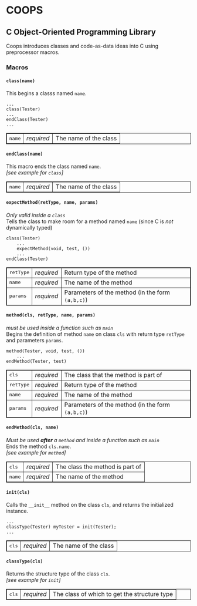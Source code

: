 <style>
    table, tr, td {
        border: 1px solid;
    }
    td.param {font-family: monospace;}
    td.status {font-style: italic;}
</style>
# COOPS
## C Object-Oriented Programming Library
Coops introduces classes and code-as-data ideas into C using preprocessor macros.

### Macros
#### `class(name)`
This begins a classs named <code>name</code>.
```
...
class(Tester)
...
endClass(Tester)
...
```
<table>
    <tr>
        <td class=param>name</td>
        <td class=status>required</td>
        <td>The name of the class</td>
    </tr>
</table>

#### `endClass(name)`
This macro ends the class named `name`.<br/>
*[see example for `class`]*
<table>
    <tr>
        <td class=param>name</td>
        <td class=status>required</td>
        <td>The name of the class</td>
    </tr>
</table>

#### `expectMethod(retType, name, params)`
*Only valid inside a `class`*<br/>
Tells the class to make room for a method named `name` (since C is *not* dynamically typed)
```
class(Tester)
    ...
    expectMethod(void, test, ())
    ...
endClass(Tester)
```
<table>
    <tr>
        <td class=param>retType</td>
        <td class=status>required</td>
        <td>Return type of the method</td>
    </tr>
    <tr>
        <td class=param>name</td>
        <td class=status>required</td>
        <td>The name of the method</td>
    </tr>
    <tr>
        <td class=param>params</td>
        <td class=status>required</td>
        <td>Parameters of the method (in the form <code>(a,b,c)</code>)</td>
</table>

#### `method(cls, retType, name, params)`
*must be used inside a function such as `main`*<br/>
Begins the definition of method `name` on class `cls` with return type `retType` and parameters `params`.
```
method(Tester, void, test, ())
    ...
endMethod(Tester, test)
```
<table>
    <tr>
        <td class=param>cls</td>
        <td class=status>required</td>
        <td>The class that the method is part of</td>
    <tr>
        <td class=param>retType</td>
        <td class=status>required</td>
        <td>Return type of the method</td>
    </tr>
    <tr>
        <td class=param>name</td>
        <td class=status>required</td>
        <td>The name of the method</td>
    </tr>
    <tr>
        <td class=param>params</td>
        <td class=status>required</td>
        <td>Parameters of the method (in the form <code>(a,b,c)</code>)</td>
    </tr>
</table>

#### `endMethod(cls, name)`
*Must be used **after** a `method` and inside a function such as `main`*<br/>
Ends the method `cls.name`.<br/>
*[see example for `method`]*
<table>
    <tr>
        <td class=param>cls</td>
        <td class=status>required</td>
        <td>The class the method is part of</td>
    </tr>
    <tr>
        <td class=param>name</td>
        <td class=status>required</td>
        <td>The name of the method</td>
    </tr>
</table>

#### `init(cls)`
Calls the `__init__` method on the class `cls`, and returns the initialized instance.
```
...
classType(Tester) myTester = init(Tester);
...
```
<table>
    <tr>
        <td class=param>cls</td>
        <td class=status>required</td>
        <td>The name of the class</td>
    </tr>
</table>

#### `classType(cls)`
Returns the structure type of the class `cls`.<br/>
*[see example for `init`]*
<table>
    <tr>
        <td class=param>cls</td>
        <td class=status>required</td>
        <td>The class of which to get the structure type</td>
    </tr>
</table>
